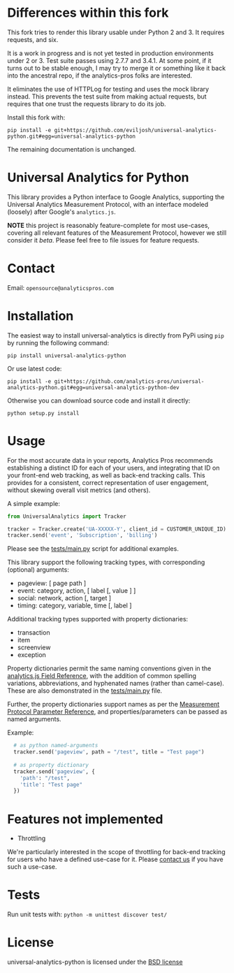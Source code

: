 # Differences within this fork

This fork tries to render this library usable under Python 2 and 3.  It requires requests, and six.

It is a work in progress and is not yet tested in production environments under 2 or 3. Test suite passes using 2.7.7 and 3.4.1. At some point, if it turns out to be stable enough, I may try to merge it or something like it back into the ancestral repo, if the analytics-pros folks are interested.

It eliminates the use of HTTPLog for testing and uses the mock library instead.  This prevents the test suite from making actual requests, but requires that one trust the requests library to do its job.

Install this fork with:

    pip install -e git+https://github.com/eviljosh/universal-analytics-python.git#egg=universal-analytics-python

The remaining documentation is unchanged.


# Universal Analytics for Python

This library provides a Python interface to Google Analytics, supporting the Universal Analytics Measurement Protocol, with an interface modeled (loosely) after Google's `analytics.js`.

**NOTE** this project is reasonably feature-complete for most use-cases, covering all relevant features of the Measurement Protocol, however we still consider it _beta_. Please feel free to file issues for feature requests.

# Contact
Email: `opensource@analyticspros.com`

# Installation

The easiest way to install universal-analytics is directly from PyPi using `pip` by running the following command:

    pip install universal-analytics-python

Or use latest code:

    pip install -e git+https://github.com/analytics-pros/universal-analytics-python.git#egg=universal-analytics-python-dev

Otherwise you can download source code and install it directly:

    python setup.py install

# Usage

For the most accurate data in your reports, Analytics Pros recommends establishing a distinct ID for each of your users, and integrating that ID on your front-end web tracking, as well as back-end tracking calls. This provides for a consistent, correct representation of user engagement, without skewing overall visit metrics (and others).

A simple example:

```python
from UniversalAnalytics import Tracker

tracker = Tracker.create('UA-XXXXX-Y', client_id = CUSTOMER_UNIQUE_ID)
tracker.send('event', 'Subscription', 'billing')
```

Please see the [tests/main.py](./tests/main.py) script for additional examples.

This library support the following tracking types, with corresponding (optional) arguments:

* pageview: [ page path ]
* event: category, action, [ label [, value ] ] 
* social: network, action [, target ] 
* timing: category, variable, time [, label ]

Additional tracking types supported with property dictionaries:

* transaction
* item
* screenview 
* exception

Property dictionaries permit the same naming conventions given in the [analytics.js Field Reference](https://developers.google.com/analytics/devguides/collection/analyticsjs/field-reference), with the addition of common spelling variations, abbreviations, and hyphenated names (rather than camel-case).  These are also demonstrated in the [tests/main.py](./tests/main.py) file.

Further, the property dictionaries support names as per the [Measurement Protocol Parameter Reference](https://developers.google.com/analytics/devguides/collection/protocol/v1/parameters), and properties/parameters can be passed as named arguments.

Example:

```python
  # as python named-arguments
  tracker.send('pageview', path = "/test", title = "Test page") 
  
  # as property dictionary 
  tracker.send('pageview', {
    'path': "/test",
    'title': "Test page"
  })
```

# Features not implemented

* Throttling

We're particularly interested in the scope of throttling for back-end tracking for users who have a defined use-case for it. Please [contact us](mailto:opensource@analyticspros.com) if you have such a use-case.


# Tests

Run unit tests with: `python -m unittest discover test/`

# License

universal-analytics-python is licensed under the [BSD license](./LICENSE)

